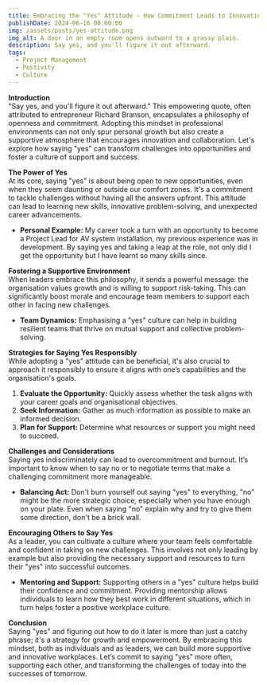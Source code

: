 ```yaml
---
title: Embracing the "Yes" Attitude - How Commitment Leads to Innovation and Support in the Workplace
publishDate: 2024-06-16 00:00:00
img: /assets/posts/yes-attitude.png
img_alt: A door in an empty room opens outward to a grassy plain.
description: Say yes, and you'll figure it out afterward.
tags:
  - Project Management
  - Postivity
  - Culture
---
```


**Introduction**  
"Say yes, and you'll figure it out afterward." This empowering quote, often attributed to entrepreneur Richard Branson, encapsulates a philosophy of openness and commitment. Adopting this mindset in professional environments can not only spur personal growth but also create a supportive atmosphere that encourages innovation and collaboration. Let's explore how saying "yes" can transform challenges into opportunities and foster a culture of support and success.

**The Power of Yes**  
At its core, saying "yes" is about being open to new opportunities, even when they seem daunting or outside our comfort zones. It's a commitment to tackle challenges without having all the answers upfront. This attitude can lead to learning new skills, innovative problem-solving, and unexpected career advancements.

- **Personal Example:** My career took a turn with an opportunity to become a Project Lead for AV system installation, my previous experience was in development. By saying yes and taking a leap at the role, not only did I get the opportunity but I have learnt so many skills since.

**Fostering a Supportive Environment**  
When leaders embrace this philosophy, it sends a powerful message: the organisation values growth and is willing to support risk-taking. This can significantly boost morale and encourage team members to support each other in facing new challenges.

- **Team Dynamics:** Emphasising a "yes" culture can help in building resilient teams that thrive on mutual support and collective problem-solving.

**Strategies for Saying Yes Responsibly**  
While adopting a "yes" attitude can be beneficial, it's also crucial to approach it responsibly to ensure it aligns with one’s capabilities and the organisation's goals.

1. **Evaluate the Opportunity:** Quickly assess whether the task aligns with your career goals and organisational objectives.
2. **Seek Information:** Gather as much information as possible to make an informed decision.
3. **Plan for Support:** Determine what resources or support you might need to succeed.

**Challenges and Considerations**  
Saying yes indiscriminately can lead to overcommitment and burnout. It’s important to know when to say no or to negotiate terms that make a challenging commitment more manageable.

- **Balancing Act:** Don't burn yourself out saying "yes" to everything, "no" might be the more strategic choice, especially when you have enough on your plate. Even when saying "no" explain why and try to give them some direction, don't be a brick wall.

**Encouraging Others to Say Yes**  
As a leader, you can cultivate a culture where your team feels comfortable and confident in taking on new challenges. This involves not only leading by example but also providing the necessary support and resources to turn their "yes" into successful outcomes.

- **Mentoring and Support:** Supporting others in a "yes" culture helps build their confidence and commitment. Providing mentorship allows individuals to learn how they best work in different situations, which in turn helps foster a positive workplace culture.

**Conclusion**  
Saying "yes" and figuring out how to do it later is more than just a catchy phrase; it's a strategy for growth and empowerment. By embracing this mindset, both as individuals and as leaders, we can build more supportive and innovative workplaces. Let’s commit to saying "yes" more often, supporting each other, and transforming the challenges of today into the successes of tomorrow.
